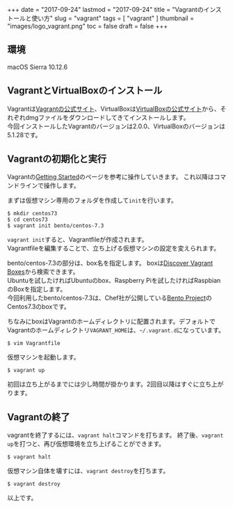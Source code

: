 +++
date = "2017-09-24"
lastmod = "2017-09-24"
title = "Vagrantのインストールと使い方"
slug = "vagrant"
tags = [
  "vagrant"
]
thumbnail = "images/logo_vagrant.png"
toc = false
draft = false
+++

## 環境
macOS Sierra 10.12.6

## VagrantとVirtualBoxのインストール

Vagrantは[Vagrantの公式サイト](https://www.vagrantup.com/)、VirtualBoxは[VirtualBoxの公式サイト](https://www.virtualbox.org/)から、それぞれdmgファイルをダウンロードしてきてインストールします。  
今回インストールしたVagrantのバージョンは2.0.0、VirtualBoxのバージョンは5.1.28です。

## Vagrantの初期化と実行

Vagrantの[Getting Started](https://www.vagrantup.com/intro/getting-started/index.html)のページを参考に操作していきます。
これ以降はコマンドラインで操作します。

まずは仮想マシン専用のフォルダを作成して`init`を行います。

```
$ mkdir centos73
$ cd centos73
$ vagrant init bento/centos-7.3 
```

`vagrant init`すると、Vagrantfileが作成されます。  
Vagrantfileを編集することで、立ち上げる仮想マシンの設定を変えられます。

bento/centos-7.3の部分は、box名を指定します。
boxは[Discover Vagrant Boxes](https://app.vagrantup.com/boxes/search/)から検索できます。  
Ubuntuを試したければUbuntuのbox、Raspberry Piを試したければRaspbianのBoxを指定します。  
今回利用したbento/centos-7.3は、Chef社が公開している[Bento Project](https://github.com/chef/bento/)のCentos7.3のboxです。  

ちなみにboxはVagrantのホームディレクトリに配置されます。デフォルトでVagrantのホームディレクトリ`VAGRANT_HOME`は、`~/.vagrant.d`になっています。

```
$ vim Vagrantfile 
```

仮想マシンを起動します。
```
$ vagrant up
```
初回は立ち上がるまでには少し時間が掛かります。2回目以降はすぐに立ち上がります。


## Vagrantの終了

vagrantを終了するには、`vagrant halt`コマンドを打ちます。
終了後、`vagrant up`を打つと、再び仮想環境を立ち上げることができます。

```
$ vagrant halt
```

仮想マシン自体を壊すには、`vagrant destroy`を打ちます。
```
$ vagrant destroy
```

以上です。

